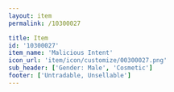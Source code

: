 ```yaml
---
layout: item
permalink: /10300027

title: Item
id: '10300027'
item_name: 'Malicious Intent'
icon_url: 'item/icon/customize/00300027.png'
sub_header: ['Gender: Male', 'Cosmetic']
footer: ['Untradable, Unsellable']
---
```

